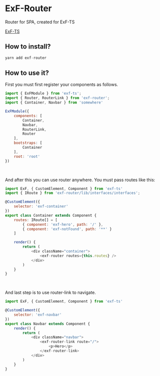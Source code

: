 <h1>ExF-Router</h1>

Router for SPA, created for ExF-TS

[ExF-TS](https://github.com/aleksandar9999a/exf-ts)

<h2>How to install?</h2>

```javascript
yarn add exf-router
```

<h2>How to use it?</h2>

First you must first register your components as follows.

```javascript
import { ExFModule } from 'exf-ts';
import { Router, RouterLink } from 'exf-router';
import { Container, Navbar } from 'somewhere'

ExFModule({
    components: [
        Container,
        Navbar,
        RouterLink,
        Router
    ],
    bootstraps: [
        Container
    ],
    root: 'root'
})
```

<br />

And after this you can use router anywhere. You must pass routes like this:

```javascript
import ExF, { CustomElement, Component } from 'exf-ts'
import { IRoute } from 'exf-router/lib/interfaces/interfaces';

@CustomElement({
	selector: 'exf-container'
})
export class Container extends Component {
	routes: IRoute[] = [
        { component: 'exf-hero', path: '/' },
        { component: 'exf-notFound', path: '**' }
    ]

	render() {
		return (
			<div className="container">
                <exf-router routes={this.routes} />
			</div>
		)
	}
}
```
<br />

And last step is to use router-link to navigate.
```javascript
import ExF, { CustomElement, Component } from 'exf-ts'

@CustomElement({
	selector: 'exf-navbar'
})
export class Navbar extends Component {
	render() {
		return (
			<div className="navbar">
                <exf-router-link route="/">
                    <p>Hero</p>
                </exf-router-link>
			</div>
		)
	}
}
```
